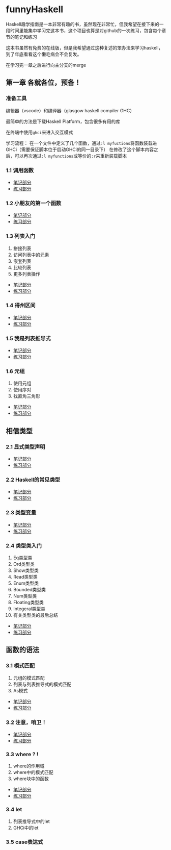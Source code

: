 # funnyHaskell

Haskell趣学指南是一本非常有趣的书，虽然现在非常忙，但我希望在接下来的一段时间里能集中学习完这本书，这个项目也算是对github的一次练习，包含每个章节的笔记和练习

这本书虽然有免费的在线版，但是我希望通过这种复述的笨办法来学习haskell，到了年底看看这个懒毛病会不会复发。

在学习完一章之后进行向主分支的merge

## 第一章 各就各位，预备！

### 准备工具

编辑器（vscode）和编译器（glasgow haskell compiler GHC）

最简单的方法是下载Haskell Platform，包含很多有用的库

在终端中使用`ghci`来进入交互模式

学习流程：
在一个文件中定义了几个函数，通过`:l myfuctions`将函数装载进GHCi（需要保证脚本位于启动GHCi的同一目录下）
在修改了这个脚本内容之后，可以再次通过`:l myfunctions`或等价的`:r`来重新装载脚本

### 1.1 调用函数

* [笔记部分](note/chapter1/1.1/fuction.md)
* [练习部分](practice/chapter1/1.1/fuction.hs)

### 1.2 小朋友的第一个函数

* [笔记部分](note/chapter1/1.2/first_function.md)
* [练习部分](practice/chapter1/1.2/first_function.hs)

### 1.3 列表入门

1. 拼接列表
2. 访问列表中的元素
3. 嵌套列表
4. 比较列表
5. 更多列表操作

* [笔记部分](note/chapter1/1.3/list.md)
* [练习部分](practice/chapter1/1.3/list.hs)

### 1.4 得州区间

* [笔记部分](note/chapter1/1.4/range.md)
* [练习部分](practice/chapter1/1.4/range.hs)

### 1.5 我是列表推导式

* [笔记部分](note/chapter1/1.5/comprehension.md)
* [练习部分](practice/chapter1/1.5/comprehension.hs)

### 1.6 元组

1. 使用元组
2. 使用序对
3. 找直角三角形

* [笔记部分](note/chapter1/1.6/tuple.md)
* [练习部分](practice/chapter1/1.6/tuple.hs)

## 相信类型

### 2.1 显式类型声明

* [笔记部分](note/chapter2/2.1/type_declare.md)
* [练习部分](practice/chapter2/2.1/type_declare.hs)

### 2.2 Haskell的常见类型

* [笔记部分](note/chapter2/2.2/common_type.md)
* [练习部分](practice/chapter2/2.2/common_type.hs)

### 2.3 类型变量

* [笔记部分](note/chapter2/2.3/type_var.md)
* [练习部分](practice/chapter2/2.3/type_var.hs)

### 2.4 类型类入门

1. Eq类型类
2. Ord类型类
3. Show类型类
4. Read类型类
5. Enum类型类
6. Bounded类型类
7. Num类型类
8. Floating类型类
9. Integeral类型类
10. 有关类型类的最后总结

* [笔记部分](note/chapter2/2.4/type_class.md)
* [练习部分](practice/chapter2/2.4/type_class.hs)

## 函数的语法

### 3.1 模式匹配

1. 元组的模式匹配
2. 列表与列表推导式的模式匹配
3. As模式

* [笔记部分](note/chapter3/3.1/pattern.md)
* [练习部分](practice/chapter3/3.1/pattern.hs)

### 3.2 注意，哨卫！

* [笔记部分](note/chapter3/3.2/guard.md)
* [练习部分](practice/chapter3/3.2/guard.hs)

### 3.3 **where ? !**

1. where的作用域
2. where中的模式匹配
3. where块中的函数

* [笔记部分](note/chapter3/3.3/where.md)
* [练习部分](practice/chapter3/3.3/where.hs)

### 3.4 let

1. 列表推导式中的let
2. GHCi中的let

### 3.5 case表达式